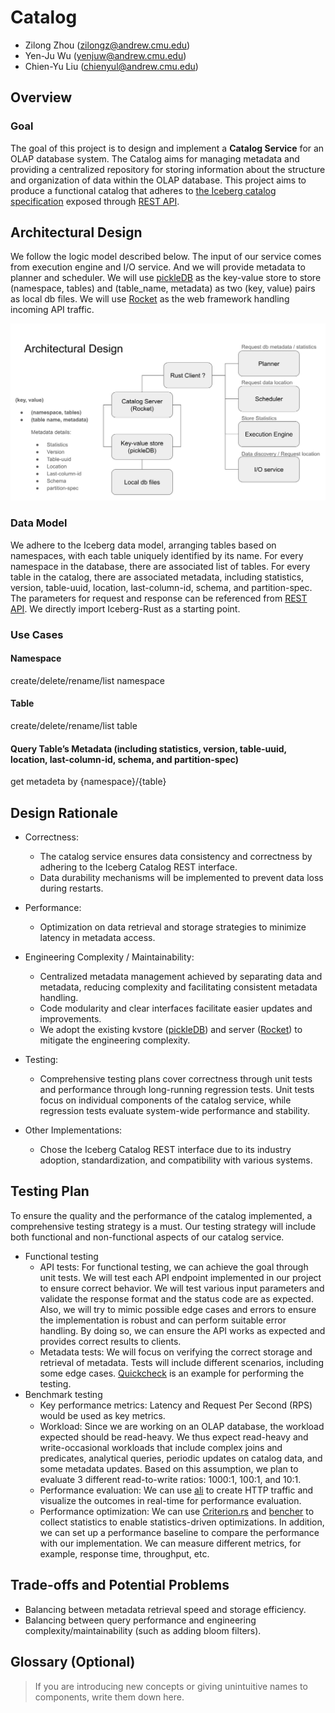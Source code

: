 # Catalog

* Zilong Zhou (zilongz@andrew.cmu.edu)
* Yen-Ju Wu (yenjuw@andrew.cmu.edu)
* Chien-Yu Liu (chienyul@andrew.cmu.edu)

## Overview
### Goal
The goal of this project is to design and implement a **Catalog Service** for an OLAP database system. The Catalog aims for managing metadata and providing a centralized repository for storing information about the structure and organization of data within the OLAP database. This project aims to produce a functional catalog that adheres to [the Iceberg catalog specification](https://iceberg.apache.org/spec/) exposed through [REST API](https://github.com/apache/iceberg/blob/main/open-api/rest-catalog-open-api.yaml).
## Architectural Design
We follow the logic model described below. The input of our service comes from execution engine and I/O service. And we will provide metadata to planner and scheduler. We will use [pickleDB](https://docs.rs/pickledb/latest/pickledb/) as the key-value store to store (namespace, tables) and (table_name, metadata) as two (key, value) pairs as local db files.
We will use [Rocket](https://rocket.rs) as the web framework handling incoming API traffic.

![system architecture](./assets/system-architecture.png)
### Data Model
We adhere to the Iceberg data model, arranging tables based on namespaces, with each table uniquely identified by its name.
For every namespace in the database, there are associated list of tables.
For every table in the catalog, there are associated metadata, including statistics, version, table-uuid, location, last-column-id, schema, and partition-spec.
The parameters for request and response can be referenced from [REST API](https://github.com/apache/iceberg/blob/main/open-api/rest-catalog-open-api.yaml). We directly import Iceberg-Rust as a starting point.

### Use Cases
#### Namespace
create/delete/rename/list namespace
#### Table
create/delete/rename/list table 

#### Query Table’s Metadata (including statistics, version, table-uuid, location, last-column-id, schema, and partition-spec)
get metadeta by {namespace}/{table}

## Design Rationale
* Correctness:
  * The catalog service ensures data consistency and correctness by adhering to the Iceberg Catalog REST interface.
  * Data durability mechanisms will be implemented to prevent data loss during restarts.
* Performance:
  * Optimization on data retrieval and storage strategies to minimize latency in metadata access.
* Engineering Complexity / Maintainability:
  * Centralized metadata management achieved by separating data and metadata, reducing complexity and facilitating consistent metadata handling.
  * Code modularity and clear interfaces facilitate easier updates and improvements.
  * We adopt the existing kvstore ([pickleDB](https://docs.rs/pickledb/latest/pickledb/)) and server ([Rocket](https://github.com/rwf2/Rocket)) to mitigate the engineering complexity.

* Testing:
  * Comprehensive testing plans cover correctness through unit tests and performance through long-running regression tests. Unit tests focus on individual components of the catalog service, while regression tests evaluate system-wide performance and stability.
* Other Implementations:
  * Chose the Iceberg Catalog REST interface due to its industry adoption, standardization, and compatibility with various systems.

## Testing Plan
To ensure the quality and the performance of the catalog implemented, a comprehensive testing strategy is a must. Our testing strategy will include both functional and non-functional aspects of our catalog service. 

* Functional testing
  * API tests: For functional testing, we can achieve the goal through unit tests. We will test each API endpoint implemented in our project to ensure correct behavior. We will test various input parameters and validate the response format and the status code are as expected. Also, we will try to mimic possible edge cases and errors to ensure the implementation is robust and can perform suitable error handling. By doing so, we can ensure the API works as expected and provides correct results to clients. 
  * Metadata tests: We will focus on verifying the correct storage and retrieval of metadata. Tests will include different scenarios, including some edge cases. [Quickcheck](https://github.com/BurntSushi/quickcheck) is an example for performing the testing.
* Benchmark testing
  * Key performance metrics: Latency and Request Per Second (RPS) would be used as key metrics.
  * Workload: Since we are working on an OLAP database, the workload expected should be read-heavy. We thus expect read-heavy and write-occasional workloads that include complex joins and predicates, analytical queries, periodic updates on catalog data, and some metadata updates. Based on this assumption, we plan to evaluate 3 different read-to-write ratios: 1000:1, 100:1, and 10:1.
  * Performance evaluation: We can use [ali](https://github.com/nakabonne/ali) to create HTTP traffic and visualize the outcomes in real-time for performance evaluation. 
  * Performance optimization: We can use [Criterion.rs](https://github.com/bheisler/criterion.rs?tab=readme-ov-file#features) and [bencher](https://github.com/bluss/bencher) to collect statistics to enable statistics-driven optimizations. In addition, we can set up a performance baseline to compare the performance with our implementation. We can measure different metrics, for example, response time, throughput, etc.  
  

## Trade-offs and Potential Problems
* Balancing between metadata retrieval speed and storage efficiency.
* Balancing between query performance and engineering complexity/maintainability (such as adding bloom filters).

## Glossary (Optional)
>If you are introducing new concepts or giving unintuitive names to components, write them down here.